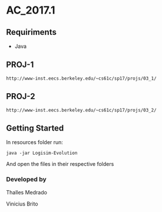 # AC_2017.1
## Requiriments
- Java
## PROJ-1
`
http://www-inst.eecs.berkeley.edu/~cs61c/sp17/projs/03_1/
`
## PROJ-2
`
http://www-inst.eecs.berkeley.edu/~cs61c/sp17/projs/03_2/
`
## Getting Started
In resources folder run:
```
java -jar Logisim-Evolution
```
And open the files in their respective folders
### Developed by
Thalles Medrado

Vinicius Brito